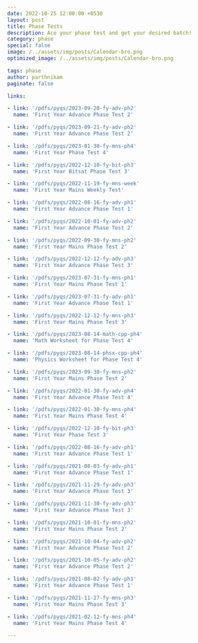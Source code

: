 ```yaml
---
date: 2022-10-25 12:00:00 +0530
layout: post
title: Phase Tests
description: Ace your phase test and get your desired batch!
category: phase
special: false
image: /../assets/img/posts/Calendar-bro.png
optimized_image: /../assets/img/posts/Calendar-bro.png

tags: phase
author: parthnikam
paginate: false

links:

- link: '/pdfs/pyqs/2023-09-20-fy-adv-ph2'
  name: 'First Year Advance Phase Test 2'

- link: '/pdfs/pyqs/2023-09-21-fy-adv-ph2'
  name: 'First Year Advance Phase Test 2'

- link: '/pdfs/pyqs/2023-01-30-fy-mns-ph4'
  name: 'First Year Phase Test 4'

- link: '/pdfs/pyqs/2022-12-10-fy-bit-ph3'
  name: 'First Year Bitsat Phase Test 3'

- link: '/pdfs/pyqs/2022-11-19-fy-mns-week'
  name: 'First Year Mains Weekly Test'

- link: '/pdfs/pyqs/2022-08-16-fy-adv-ph1'
  name: 'First Year Advance Phase Test 1'

- link: '/pdfs/pyqs/2022-10-01-fy-adv-ph2'
  name: 'First Year Advance Phase Test 2'

- link: '/pdfs/pyqs/2022-09-30-fy-mns-ph2'
  name: 'First Year Mains Phase Test 2'

- link: '/pdfs/pyqs/2022-12-12-fy-adv-ph3'
  name: 'First Year Advance Phase Test 3'

- link: '/pdfs/pyqs/2023-07-31-fy-mns-ph1'
  name: 'First Year Mains Phase Test 1'

- link: '/pdfs/pyqs/2023-07-31-fy-adv-ph1'
  name: 'First Year Advance Phase Test 1'

- link: '/pdfs/pyqs/2022-12-12-fy-mns-ph3'
  name: 'First Year Mains Phase Test 3'

- link: '/pdfs/pyqs/2023-08-14-math-cpp-ph4'
  name: 'Math Worksheet for Phase Test 4'

- link: '/pdfs/pyqs/2023-08-14-phsx-cpp-ph4'
  name: 'Physics Worksheet for Phase Test 4'

- link: '/pdfs/pyqs/2023-09-30-fy-mns-ph2'
  name: 'First Year Mains Phase Test 2'

- link: '/pdfs/pyqs/2022-01-30-fy-adv-ph4'
  name: 'First Year Advance Phase Test 4'

- link: '/pdfs/pyqs/2022-01-30-fy-mns-ph4'
  name: 'First Year Mains Phase Test 4'

- link: '/pdfs/pyqs/2022-12-10-fy-bit-ph3'
  name: 'First Year Phase Test 3'

- link: '/pdfs/pyqs/2022-08-16-fy-adv-ph1'
  name: 'First Year Advance Phase Test 1'

- link: '/pdfs/pyqs/2021-08-03-fy-adv-ph1'
  name: 'First Year Advance Phase Test 1'

- link: '/pdfs/pyqs/2021-11-29-fy-adv-ph3'
  name: 'First Year Advance Phase Test 3'

- link: '/pdfs/pyqs/2021-11-30-fy-adv-ph3'
  name: 'First Year Advance Phase Test 3'

- link: '/pdfs/pyqs/2021-10-01-fy-mns-ph2'
  name: 'First Year Mains Phase Test 2'

- link: '/pdfs/pyqs/2021-10-04-fy-adv-ph2'
  name: 'First Year Advance Phase Test 2'

- link: '/pdfs/pyqs/2021-10-05-fy-adv-ph2'
  name: 'First Year Advance Phase Test 2'

- link: '/pdfs/pyqs/2021-08-02-fy-adv-ph1'
  name: 'First Year Advance Phase Test 1'

- link: '/pdfs/pyqs/2021-11-27-fy-mns-ph3'
  name: 'First Year Mains Phase Test 3'

- link: '/pdfs/pyqs/2021-02-12-fy-mns-ph4'
  name: 'First Year Mains Phase Test 4'

---
```


